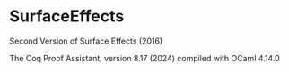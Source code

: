 # SurfaceEffects
Second Version of Surface Effects (2016)

The Coq Proof Assistant, version 8.17 (2024)
compiled with OCaml 4.14.0

 
